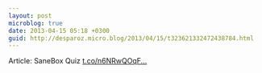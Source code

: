 ```yaml
---
layout: post
microblog: true
date: 2013-04-15 05:18 +0300
guid: http://desparoz.micro.blog/2013/04/15/t323621332472438784.html
---
```

Article: SaneBox Quiz [t.co/n6NRwQOqF...](http://t.co/n6NRwQOqF6)
